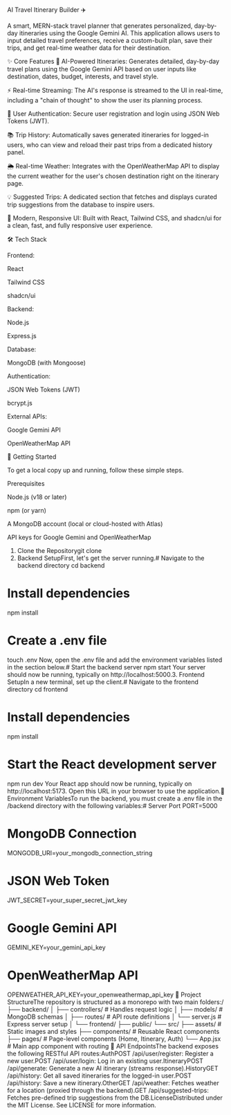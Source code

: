 AI Travel Itinerary Builder ✈️

A smart, MERN-stack travel planner that generates personalized, day-by-day itineraries using the Google Gemini AI. This application allows users to input detailed travel preferences, receive a custom-built plan, save their trips, and get real-time weather data for their destination.

✨ Core Features
🤖 AI-Powered Itineraries: Generates detailed, day-by-day travel plans using the Google Gemini API based on user inputs like destination, dates, budget, interests, and travel style.

⚡ Real-time Streaming: The AI's response is streamed to the UI in real-time, including a "chain of thought" to show the user its planning process.

🔐 User Authentication: Secure user registration and login using JSON Web Tokens (JWT).

📚 Trip History: Automatically saves generated itineraries for logged-in users, who can view and reload their past trips from a dedicated history panel.

🌦️ Real-time Weather: Integrates with the OpenWeatherMap API to display the current weather for the user's chosen destination right on the itinerary page.

💡 Suggested Trips: A dedicated section that fetches and displays curated trip suggestions from the database to inspire users.

🎨 Modern, Responsive UI: Built with React, Tailwind CSS, and shadcn/ui for a clean, fast, and fully responsive user experience.

🛠️ Tech Stack

Frontend:

React

Tailwind CSS

shadcn/ui

Backend:

Node.js

Express.js

Database:

MongoDB (with Mongoose)

Authentication:

JSON Web Tokens (JWT)

bcrypt.js

External APIs:

Google Gemini API

OpenWeatherMap API

🚀 Getting Started

To get a local copy up and running, follow these simple steps.

Prerequisites

Node.js (v18 or later)

npm (or yarn)

A MongoDB account (local or cloud-hosted with Atlas)

API keys for Google Gemini and OpenWeatherMap

1. Clone the Repositorygit clone 
2. Backend SetupFirst, let's get the server running.# Navigate to the backend directory
cd backend

# Install dependencies
npm install

# Create a .env file
touch .env
Now, open the .env file and add the environment variables listed in the section below.# Start the backend server
npm start
Your server should now be running, typically on http://localhost:5000.3. Frontend SetupIn a new terminal, set up the client.# Navigate to the frontend directory
cd frontend

# Install dependencies
npm install

# Start the React development server
npm run dev
Your React app should now be running, typically on http://localhost:5173. Open this URL in your browser to use the application.🔑 Environment VariablesTo run the backend, you must create a .env file in the /backend directory with the following variables:# Server Port
PORT=5000

# MongoDB Connection
MONGODB_URI=your_mongodb_connection_string

# JSON Web Token
JWT_SECRET=your_super_secret_jwt_key

# Google Gemini API
GEMINI_KEY=your_gemini_api_key

# OpenWeatherMap API
OPENWEATHER_API_KEY=your_openweathermap_api_key
📂 Project StructureThe repository is structured as a monorepo with two main folders:/
├── backend/
│   ├── controllers/    # Handles request logic
│   ├── models/         # MongoDB schemas
│   ├── routes/         # API route definitions
│   └── server.js       # Express server setup
│
└── frontend/
    ├── public/
    └── src/
        ├── assets/         # Static images and styles
        ├── components/     # Reusable React components
        ├── pages/          # Page-level components (Home, Itinerary, Auth)
        └── App.jsx         # Main app component with routing
📄 API EndpointsThe backend exposes the following RESTful API routes:AuthPOST /api/user/register: Register a new user.POST /api/user/login: Log in an existing user.ItineraryPOST /api/generate: Generate a new AI itinerary (streams response).HistoryGET /api/history: Get all saved itineraries for the logged-in user.POST /api/history: Save a new itinerary.OtherGET /api/weather: Fetches weather for a location (proxied through the backend).GET /api/suggested-trips: Fetches pre-defined trip suggestions from the DB.LicenseDistributed under the MIT License. See LICENSE for more information.